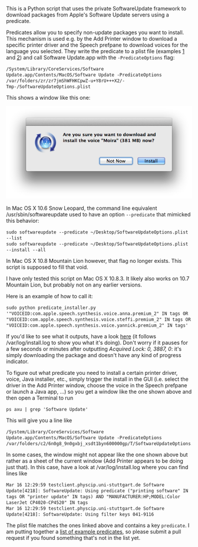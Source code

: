 This is a Python script that uses the private SoftwareUpdate framework to download packages from Apple's Software Update servers using a predicate.

Predicates allow you to specify non-update packages you want to install. This mechanism is used e.g. by the Add Printer window to download a specific printer driver and the Speech prefpane to download voices for the language you selected. They write the predicate to a plist file (examples [1](docs/SUO1.plist) and [2](docs/SUO2.plist)) and call Software Update.app with the `-PredicateOptions` flag:

	/System/Library/CoreServices/Software Update.app/Contents/MacOS/Software Update -PredicateOptions /var/folders/zr/zr7jmShWFHKCpwZ-u+Y8rU+++X2/-Tmp-/SoftwareUpdateOptions.plist

This shows a window like this one:

![Are you sure you want to download and install the voice "Moira" (381 MB) now?](docs/SoftwareUpdate.png)

In Mac OS X 10.6 Snow Leopard, the command line equivalent /usr/sbin/softwareupdate used to have an option `--predicate` that mimicked this behavior:

	sudo softwareupdate --predicate ~/Desktop/SoftwareUpdateOptions.plist --list
	sudo softwareupdate --predicate ~/Desktop/SoftwareUpdateOptions.plist --install --all

In Mac OS X 10.8 Mountain Lion however, that flag no longer exists. This script is supposed to fill that void.

I have only tested this script on Mac OS X 10.8.3. It likely also works on 10.7 Mountain Lion, but probably not on any earlier versions.

Here is an example of how to call it:

	sudo python predicate_installer.py '"VOICEID:com.apple.speech.synthesis.voice.anna.premium_2" IN tags OR "VOICEID:com.apple.speech.synthesis.voice.steffi.premium_2" IN tags OR "VOICEID:com.apple.speech.synthesis.voice.yannick.premium_2" IN tags'

If you'd like to see what it outputs, have a look [here](docs/log.txt) (it follows /var/log/install.log to show you what it's doing). Don't worry if it pauses for a few seconds or minutes after outputting _Acquired Lock: 0, 3887, 0_: it's simply downloading the package and doesn't have any kind of progress indicator.

To figure out what predicate you need to install a certain printer driver, voice, Java installer, etc., simply trigger the install in the GUI (i.e. select the driver in the Add Printer window, choose the voice in the Speech prefpane or launch a Java app, ...) so you get a window like the one shown above and then open a Terminal to run

	ps axu | grep 'Software Update'

This will give you a line like 

	/System/Library/CoreServices/Software Update.app/Contents/MacOS/Software Update -PredicateOptions /var/folders/c2/6n0g8_9n0gxbj_xsdt1byn600000gp/T/SoftwareUpdateOptions.plist

In some cases, the window might not appear like the one shown above but rather as a sheet of the current window (Add Printer appears to be doing just that). In this case, have a look at /var/log/install.log where you can find lines like

	Mar 16 12:29:59 testclient.physcip.uni-stuttgart.de Software Update[4218]: SoftwareUpdate: Using predicate ("printing software" IN tags OR "printer update" IN tags) AND "MANUFACTURER:HP;MODEL:Color LaserJet CP4020-CP4520" IN tags
	Mar 16 12:29:59 testclient.physcip.uni-stuttgart.de Software Update[4218]: SoftwareUpdate: Using filter keys 041-9116

The plist file matches the ones linked above and contains a key `predicate`. I am putting together a [list of example predicates](known_predicates.txt), so please submit a pull request if you found something that's not in the list yet.